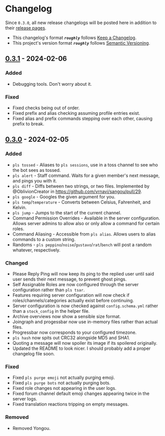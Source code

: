 # Changelog

Since `0.3.0`, all new release changelogs will be posted here in addition to their [release pages](https://github.com/vrnavi/sangou/releases).

- This changelog's format __***`roughly`***__ follows [Keep a Changelog](https://keepachangelog.com/en/1.1.0/).
- This project's version format __***`roughly`***__ follows [Semantic Versioning](https://semver.org/spec/v2.0.0.html).

## [0.3.1](https://github.com/vrnavi/sangou/releases/tag/0.3.1) - 2024-02-06

### Added
- Debugging tools. Don't worry about it.

### Fixed
- Fixed checks being out of order.
- Fixed prefix and alias checking assuming profile entries exist.
- Fixed alias and prefix commands stepping over each other, causing prefix to break.

## [0.3.0](https://github.com/vrnavi/sangou/releases/tag/0.3.0) - 2024-02-05

### Added
- `pls tossed` - Aliases to `pls sessions`, use in a toss channel to see who the bot sees as tossed.
- `pls alert` - Staff command. Waits for a given member's next message, and pings you with it.
- `pls diff` - Diffs between two strings, or two files. Implemented by @OblivionCreator in https://github.com/vrnavi/sangou/pull/29.
- `pls google` - Googles the given argument for you.
- `pls temp`/`temperature` - Converts between Celsius, Fahrenheit, and Kelvin.
- `pls jump` - Jumps to the start of the current channel.
- Command Permission Overrides - Available in the server configuration. Allows server admins to allow also or only allow a command for certain roles.
- Command Aliasing - Accessible from `pls alias`. Allows users to alias commands to a custom string.
- Randoms - `pls peppino`/`noise`/`gustavo`/`rat`/`bench` will post a random whatever, respectively.

### Changed
- Please Reply Ping will now keep its ping to the replied user until said user sends their next message, to prevent ghost pings.
- Self Assignable Roles are now configured through the server configuration rather than `pls tsar`.
- Features requiring server configuration will now check if roles/channels/categories actually exist before continuing.
- Server configuration is now checked against `config.schema.yml` rather than a `stock_config` in the helper file.
- Archive overviews now show a sensible size format.
- Joingraph and progessbar now use in-memory files rather than actual files.
- Progressbar now corresponds to your configured timezone.
- `pls hash` now spits out CRC32 alongside MD5 and SHA1.
- Quoting a message will now spoiler its image if its spoilered originally.
- Updated the README to look nicer. I should probably add a proper changelog file soon.

### Fixed
- Fixed `pls purge emoji` not actually purging emoji.
- Fixed `pls purge bots` not actually purging bots.
- Fixed role changes not appearing in the user logs.
- Fixed forum channel default emoji changes appearing twice in the server logs.
- Fixed translation reactions tripping on empty messages.

### Removed
- Removed Yongou.
